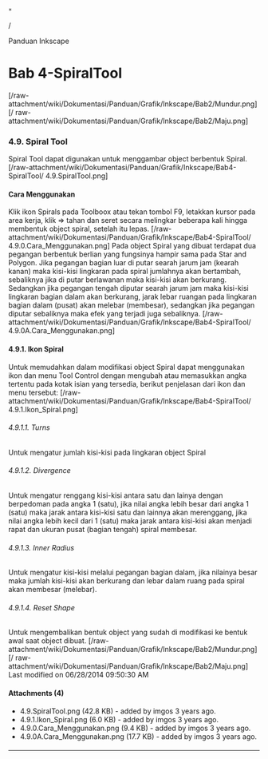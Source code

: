 

    *









  /



Panduan Inkscape
# Bab 4-SpiralTool
[/raw-attachment/wiki/Dokumentasi/Panduan/Grafik/Inkscape/Bab2/Mundur.png] [/
raw-attachment/wiki/Dokumentasi/Panduan/Grafik/Inkscape/Bab2/Maju.png]
### 4.9. Spiral Tool
Spiral Tool dapat digunakan untuk menggambar object berbentuk Spiral.
[/raw-attachment/wiki/Dokumentasi/Panduan/Grafik/Inkscape/Bab4-SpiralTool/
4.9.SpiralTool.png]
#### Cara Menggunakan
Klik ikon Spirals pada Toolboox atau tekan tombol F9, letakkan kursor pada area
kerja, klik => tahan dan seret secara melingkar beberapa kali hingga membentuk
object spiral, setelah itu lepas.
[/raw-attachment/wiki/Dokumentasi/Panduan/Grafik/Inkscape/Bab4-SpiralTool/
4.9.0.Cara_Menggunakan.png]
Pada object Spiral yang dibuat terdapat dua pegangan berbentuk berlian yang
fungsinya hampir sama pada Star and Polygon. Jika pegangan bagian luar di putar
searah jarum jam (kearah kanan) maka kisi-kisi lingkaran pada spiral jumlahnya
akan bertambah, sebaliknya jika di putar berlawanan maka kisi-kisi akan
berkurang.
Sedangkan jika pegangan tengah diputar searah jarum jam maka kisi-kisi
lingkaran bagian dalam akan berkurang, jarak lebar ruangan pada lingkaran
bagian dalam (pusat) akan melebar (membesar), sedangkan jika pegangan diputar
sebaliknya maka efek yang terjadi juga sebaliknya.
[/raw-attachment/wiki/Dokumentasi/Panduan/Grafik/Inkscape/Bab4-SpiralTool/
4.9.0A.Cara_Menggunakan.png]
#### 4.9.1. Ikon Spiral
Untuk memudahkan dalam modifikasi object Spiral dapat menggunakan ikon dan menu
Tool Control dengan mengubah atau memasukkan angka tertentu pada kotak isian
yang tersedia, berikut penjelasan dari ikon dan menu tersebut:
[/raw-attachment/wiki/Dokumentasi/Panduan/Grafik/Inkscape/Bab4-SpiralTool/
4.9.1.Ikon_Spiral.png]
###### 4.9.1.1. Turns
Untuk mengatur jumlah kisi-kisi pada lingkaran object Spiral
###### 4.9.1.2. Divergence
Untuk mengatur renggang kisi-kisi antara satu dan lainya dengan berpedoman pada
angka 1 (satu), jika nilai angka lebih besar dari angka 1 (satu) maka jarak
antara kisi-kisi satu dan lainnya akan merenggang, jika nilai angka lebih kecil
dari 1 (satu) maka jarak antara kisi-kisi akan menjadi rapat dan ukuran pusat
(bagian tengah) spiral membesar.
###### 4.9.1.3. Inner Radius
Untuk mengatur kisi-kisi melalui pegangan bagian dalam, jika nilainya besar
maka jumlah kisi-kisi akan berkurang dan lebar dalam ruang pada spiral akan
membesar (melebar).
###### 4.9.1.4. Reset Shape
Untuk mengembalikan bentuk object yang sudah di modifikasi ke bentuk awal saat
object dibuat.
[/raw-attachment/wiki/Dokumentasi/Panduan/Grafik/Inkscape/Bab2/Mundur.png] [/
raw-attachment/wiki/Dokumentasi/Panduan/Grafik/Inkscape/Bab2/Maju.png]
Last modified on 06/28/2014 09:50:30 AM
#### Attachments (4)
  * 4.9.SpiralTool.png​ (42.8 KB) - added by imgos 3 years ago.
  * 4.9.1.Ikon_Spiral.png​ (6.0 KB) - added by imgos 3 years ago.
  * 4.9.0.Cara_Menggunakan.png​ (9.4 KB) - added by imgos 3 years ago.
  * 4.9.0A.Cara_Menggunakan.png​ (17.7 KB) - added by imgos 3 years ago.
#### 
    
 
 
 
 
 
---
 
